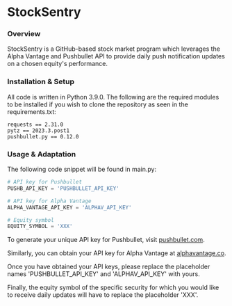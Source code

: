 # StockSentry



### Overview

StockSentry is a GitHub-based stock market program which leverages the Alpha Vantage and Pushbullet API to provide daily push notification updates on a chosen equity's performance. 


### Installation & Setup

All code is written in Python 3.9.0. The following are the required modules to be installed if you wish to clone the repository as seen in the requirements.txt:

```
requests == 2.31.0
pytz == 2023.3.post1
pushbullet.py == 0.12.0
```

### Usage & Adaptation

The following code snippet will be found in main.py:

```python
# API key for Pushbullet
PUSHB_API_KEY = 'PUSHBULLET_API_KEY'

# API key for Alpha Vantage
ALPHA_VANTAGE_API_KEY = 'ALPHAV_API_KEY'

# Equity symbol
EQUITY_SYMBOL = 'XXX'
```

To generate your unique API key for Pushbullet, visit [pushbullet.com](https://www.pushbullet.com/).

Similarly, you can obtain your API key for Alpha Vantage at [alphavantage.co](https://www.alphavantage.co/support/#api-key).

Once you have obtained your API keys, please replace the placeholder names 'PUSHBULLET_API_KEY' and 'ALPHAV_API_KEY' with yours. 

Finally, the equity symbol of the specific security for which you would like to receive daily updates will have to replace the placeholder 'XXX'. 

